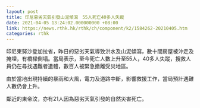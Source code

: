 ```yaml
---
layout: post
title: 印尼惡劣天氣引發山泥傾瀉　55人死亡40多人失蹤
date: 2021-04-05 13:24:02.000000000 +08:00
link: https://news.rthk.hk/rthk/ch/component/k2/1584262-20210405.htm
categories: rthk
---
```


印尼東努沙登加拉省，昨日的惡劣天氣導致洪水及山泥傾瀉，數十間房屋被沖走及掩埋，有橋樑倒塌。當局表示，至今死亡人數上升至55人，40多人失蹤，搜救人員仍在尋找遇難者遺體，數百人被緊急撤離受災地區。

由於當地出現持續的暴雨和大風，電力及道路中斷，影響救援工作，當局預計遇難人數仍會上升。

鄰近的東帝汶，亦有21人因為惡劣天氣引發的自然災害死亡。

